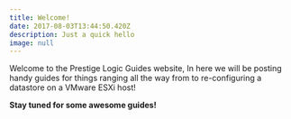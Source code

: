 ```yaml
---
title: Welcome!
date: 2017-08-03T13:44:50.420Z
description: Just a quick hello
image: null
---
```

Welcome to the Prestige Logic Guides website, In here we will be posting handy guides for things ranging all the way from  to re-configuring a datastore on a VMware ESXi host!

**Stay tuned for some awesome guides!**
